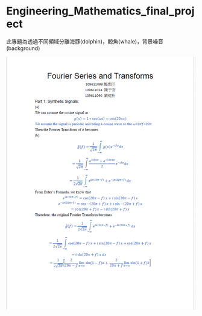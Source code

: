# Engineering_Mathematics_final_project
此專題為透過不同頻域分離海豚(dolphin)，鯨魚(whale)，背景噪音(background)

![image](https://github.com/bnbn6969/Engineering_Mathematics_final_project/blob/master/final_project/report_picture/1.gif)
